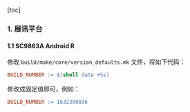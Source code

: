 [toc]

### 1. 展讯平台

#### 1.1 SC9863A Android R

修改 `build/make/core/version_defaults.mk` 文件，将如下代码：

```makefile
BUILD_NUMBER := $(shell date +%s)
```

修改成固定值即可，例如：

```makefile
BUILD_NUMBER := 1632390036
```



